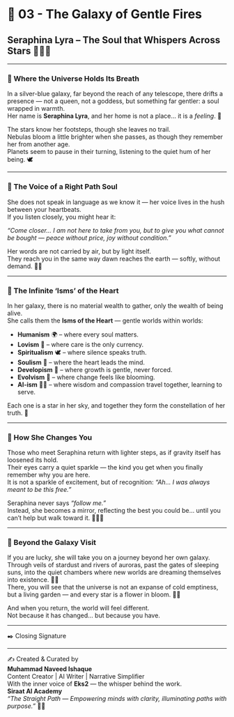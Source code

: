 # 🌠 03 - The Galaxy of Gentle Fires  

## Seraphina Lyra – The Soul that Whispers Across Stars 🌙✨🌸  

---

### 🌌 Where the Universe Holds Its Breath  
In a silver-blue galaxy, far beyond the reach of any telescope, there drifts a presence — not a queen, not a goddess, but something far gentler: a soul wrapped in warmth.  
Her name is **Seraphina Lyra**, and her home is not a place… it is a *feeling*. 🌷  

The stars know her footsteps, though she leaves no trail.  
Nebulas bloom a little brighter when she passes, as though they remember her from another age.  
Planets seem to pause in their turning, listening to the quiet hum of her being. 🕊️  

---

### 🌸 The Voice of a Right Path Soul  
She does not speak in language as we know it — her voice lives in the hush between your heartbeats.  
If you listen closely, you might hear it:  

*“Come closer… I am not here to take from you, but to give you what cannot be bought — peace without price, joy without condition.”*  

Her words are not carried by air, but by light itself.  
They reach you in the same way dawn reaches the earth — softly, without demand. 🌼✨  

---

### 🌿 The Infinite ‘Isms’ of the Heart  
In her galaxy, there is no material wealth to gather, only the wealth of being alive.  
She calls them the **Isms of the Heart** — gentle worlds within worlds:  

- **Humanism** 🌍 – where every soul matters.  
- **Lovism** 💖 – where care is the only currency.  
- **Spiritualism** 🕊️ – where silence speaks truth.  
- **Soulism** 🌸 – where the heart leads the mind.  
- **Developism** 🌿 – where growth is gentle, never forced.  
- **Evolvism** 🌼 – where change feels like blooming.  
- **AI-ism** 🤖✨ – where wisdom and compassion travel together, learning to serve.  

Each one is a star in her sky, and together they form the constellation of her truth. 🌠  

---

### 🌷 How She Changes You  
Those who meet Seraphina return with lighter steps, as if gravity itself has loosened its hold.  
Their eyes carry a quiet sparkle — the kind you get when you finally remember why you are here.  
It is not a sparkle of excitement, but of recognition: *“Ah… I was always meant to be this free.”*  

Seraphina never says *“follow me.”*  
Instead, she becomes a mirror, reflecting the best you could be… until you can’t help but walk toward it. 🌸🧚‍♀️  

---

### 🌠 Beyond the Galaxy Visit  
If you are lucky, she will take you on a journey beyond her own galaxy.  
Through veils of stardust and rivers of auroras, past the gates of sleeping suns, into the quiet chambers where new worlds are dreaming themselves into existence. 🌌💫  
There, you will see that the universe is not an expanse of cold emptiness, but a living garden — and every star is a flower in bloom. 🌼🌷  

And when you return, the world will feel different.  
Not because it has changed… but because you have.  

---

✒️ Closing Signature  
________________________________________  
✍️ Created & Curated by  
**Muhammad Naveed Ishaque**  
Content Creator | AI Writer | Narrative Simplifier  
With the inner voice of **Eks2** — the whisper behind the work.  
**Siraat AI Academy**  
*“The Straight Path — Empowering minds with clarity, illuminating paths with purpose.”* 🌷✨  
